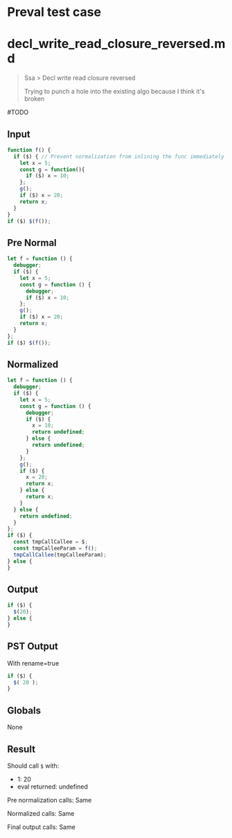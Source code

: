 # Preval test case

# decl_write_read_closure_reversed.md

> Ssa > Decl write read closure reversed
>
> Trying to punch a hole into the existing algo because I think it's broken

#TODO

## Input

`````js filename=intro
function f() {
  if ($) { // Prevent normalization from inlining the func immediately
    let x = 5;
    const g = function(){
      if ($) x = 10;
    };
    g();
    if ($) x = 20;
    return x;
  }
}
if ($) $(f());
`````

## Pre Normal


`````js filename=intro
let f = function () {
  debugger;
  if ($) {
    let x = 5;
    const g = function () {
      debugger;
      if ($) x = 10;
    };
    g();
    if ($) x = 20;
    return x;
  }
};
if ($) $(f());
`````

## Normalized


`````js filename=intro
let f = function () {
  debugger;
  if ($) {
    let x = 5;
    const g = function () {
      debugger;
      if ($) {
        x = 10;
        return undefined;
      } else {
        return undefined;
      }
    };
    g();
    if ($) {
      x = 20;
      return x;
    } else {
      return x;
    }
  } else {
    return undefined;
  }
};
if ($) {
  const tmpCallCallee = $;
  const tmpCalleeParam = f();
  tmpCallCallee(tmpCalleeParam);
} else {
}
`````

## Output


`````js filename=intro
if ($) {
  $(20);
} else {
}
`````

## PST Output

With rename=true

`````js filename=intro
if ($) {
  $( 20 );
}
`````

## Globals

None

## Result

Should call `$` with:
 - 1: 20
 - eval returned: undefined

Pre normalization calls: Same

Normalized calls: Same

Final output calls: Same
